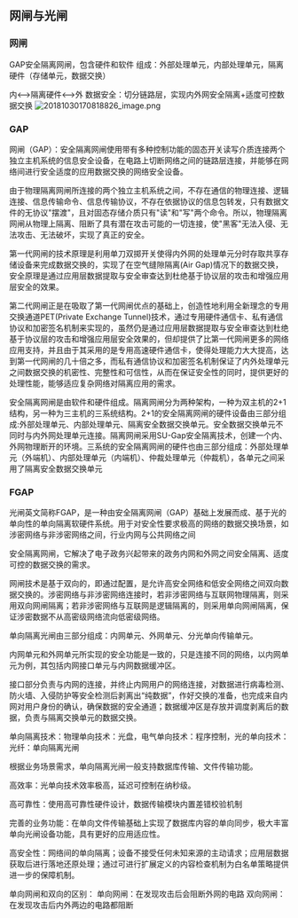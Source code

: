 ## 网闸与光闸 ##

### 网闸 ###
GAP安全隔离网闸，包含硬件和软件
组成：外部处理单元，内部处理单元，隔离硬件（存储单元，数据交换）

内<-->隔离硬件<-->外
数据安全：切分链路层，实现内外网安全隔离+适度可控数据交换
![20181030170818826_image.png](http://ycxx.picp.net:8888/uploads/course_images/20181030170818826_image.png)

### GAP ###
网闸（GAP）：安全隔离网闸使用带有多种控制功能的固态开关读写介质连接两个独立主机系统的信息安全设备，在电路上切断网络之间的链路层连接，并能够在网络间进行安全适度的应用数据交换的网络安全设备。

由于物理隔离网闸所连接的两个独立主机系统之间，不存在通信的物理连接、逻辑连接、信息传输命令、信息传输协议，不存在依据协议的信息包转发，只有数据文件的无协议"摆渡"，且对固态存储介质只有"读"和"写"两个命令。所以，物理隔离网闸从物理上隔离、阻断了具有潜在攻击可能的一切连接，使"黑客"无法入侵、无法攻击、无法破坏，实现了真正的安全。

 第一代网闸的技术原理是利用单刀双掷开关使得内外网的处理单元分时存取共享存储设备来完成数据交换的，实现了在空气缝隙隔离(Air Gap)情况下的数据交换，安全原理是通过应用层数据提取与安全审查达到杜绝基于协议层的攻击和增强应用层安全的效果。

 第二代网闸正是在吸取了第一代网闸优点的基础上，创造性地利用全新理念的专用交换通道PET(Private Exchange Tunnel)技术，通过专用硬件通信卡、私有通信协议和加密签名机制来实现的，虽然仍是通过应用层数据提取与安全审查达到杜绝基于协议层的攻击和增强应用层安全效果的，但却提供了比第一代网闸更多的网络应用支持，并且由于其采用的是专用高速硬件通信卡，使得处理能力大大提高，达到第一代网闸的几十倍之多，而私有通信协议和加密签名机制保证了内外处理单元之间数据交换的机密性、完整性和可信性，从而在保证安全性的同时，提供更好的处理性能，能够适应复杂网络对隔离应用的需求。

 安全隔离网闸是由软件和硬件组成。隔离网闸分为两种架构，一种为双主机的2+1结构，另一种为三主机的三系统结构。2+1的安全隔离网闸的硬件设备由三部分组成:外部处理单元、内部处理单元、隔离安全数据交换单元。安全数据交换单元不同时与内外网处理单元连接。隔离网闸采用SU-Gap安全隔离技术，创建一个内、外网物理断开的环境。三系统的安全隔离网闸的硬件也由三部分组成：外部处理单元（外端机）、内部处理单元（内端机）、仲裁处理单元（仲裁机），各单元之间采用了隔离安全数据交换单元
 
 ### FGAP ###
  光闸英文简称FGAP，是一种由安全隔离网闸（GAP）基础上发展而成、基于光的单向性的单向隔离软硬件系统。用于对安全性要求极高的网络的数据交换场景，如涉密网络与非涉密网络之间，行业内网与公共网络之间

 安全隔离网闸，它解决了电子政务兴起带来的政务内网和外网之间安全隔离、适度可控的数据交换的需求。

 网闸技术是基于双向的，即通过配置，是允许高安全网络和低安全网络之间双向数据交换的。涉密网络与非涉密网络连接时，若非涉密网络与互联网物理隔离，则采用双向网闸隔离；若非涉密网络与互联网是逻辑隔离的，则采用单向网闸隔离，保证涉密数据不从高密级网络流向低密级网络。

 单向隔离光闸由三部分组成：内网单元、外网单元、分光单向传输单元。

 内网单元和外网单元所实现的安全功能是一致的，只是连接不同的网络，以内网单元为例，其包括内网接口单元与内网数据缓冲区。

 接口部分负责与内网的连接，并终止内网用户的网络连接，对数据进行病毒检测、防火墙、入侵防护等安全检测后剥离出“纯数据”，作好交换的准备，也完成来自内网对用户身份的确认，确保数据的安全通道；数据缓冲区是存放并调度剥离后的数据，负责与隔离交换单元的数据交换。

 单向隔离技术：物理单向技术：光盘，电气单向技术：程序控制，光的单向技术：光纤：单向隔离光闸

根据业务场景需求，单向隔离光闸一般支持数据库传输、文件传输功能。

高效率：光单向技术效率极高，延迟可控制在纳秒级。

 高可靠性：使用高可靠性硬件设计，数据传输模块内置差错校验机制

 完善的业务功能：在单向文件传输基础上实现了数据库内容的单向同步，极大丰富单向光闸设备功能，具有更好的应用适应性。

 高安全性：网络间的单向隔离；设备不接受任何未知来源的主动请求；应用层数据获取后进行落地还原处理；通过可进行扩展定义的内容检查机制为白名单策略提供进一步的保障机制。
 
单向网闸和双向的区别：
单向网闸：在发现攻击后会阻断外网的电路
双向网闸：在发现攻击后内外两边的电路都阻断